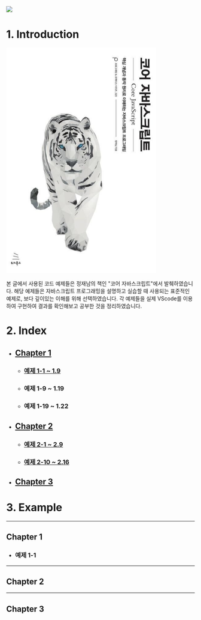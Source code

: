 <img src="https://capsule-render.vercel.app/api?type=Rounded&color=f4faa2&height=200&section=header&text=CAU%20IOT&desc=2024120378%20이한빈&descAlignY=80&fontSize=80">

# 1. Introduction

<img src="image/Corejs.jpg" width="400" height="600"/>

 본 글에서 사용된 코드 예제들은 정재남의 책인 "코어 자바스크립트"에서 발췌하였습니다. 해당 예제들은 자바스크립트 프로그래밍을 설명하고 실습할 때 사용되는 표준적인 예제로, 보다 깊이있는 이해를 위해 선택하였습니다. 각 예제들을 실제 VScode를 이용하여 구현하여 결과를 확인해보고 공부한 것을 정리하였습니다. 

# 2.  Index <br>
- ## [Chapter 1](#chapter-1)<br>
  * ### [예제 1-1 ~ 1.9](#예제-1-1) <br>
  * ### 예제 1-9 ~ 1.19 <br>
  * ### 예제 1-19 ~ 1.22 <br>
  
  
  
  

- ## [Chapter 2](#chapter2)
  * ### [예제 2-1 ~ 2.9](#예제-2-1) <br>
  * ### [예제 2-10 ~ 2.16](#예제-2-10) <br>
- ## [Chapter 3](#chapter3)

# 3. Example

- - -
## Chapter 1 <br>
- ### 예제 1-1

- - -
## Chapter 2

- - - 

## Chapter 3
